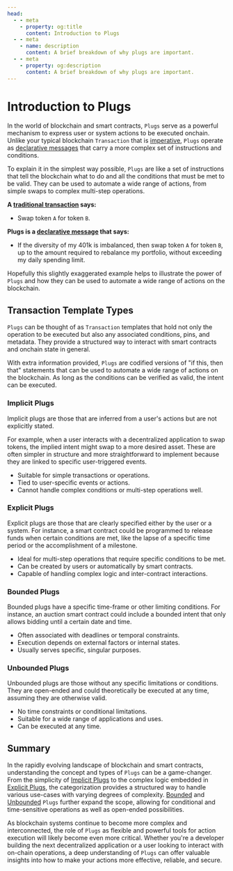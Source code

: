 ```yaml
---
head:
  - - meta
    - property: og:title
      content: Introduction to Plugs
  - - meta
    - name: description
      content: A brief breakdown of why plugs are important.
  - - meta
    - property: og:description
      content: A brief breakdown of why plugs are important.
---
```


# Introduction to Plugs

In the world of blockchain and smart contracts, `Plugs` serve as a powerful mechanism to express user or system actions to be executed onchain. Unlike your typical blockchain `Transaction` that is [imperative](/introduction/transactions#imperative-transactions), `Plugs` operate as [declarative messages](/introduction/transactions#declarative-transactions) that carry a more complex set of instructions and conditions.

To explain it in the simplest way possible, `Plugs` are like a set of instructions that tell the blockchain what to do and all the conditions that must be met to be valid. They can be used to automate a wide range of actions, from simple swaps to complex multi-step operations.

**A [traditional transaction](/introduction/transactions#imperative-transactions) says:**

- Swap token `A` for token `B`.

**Plugs is a [declarative message](/introduction/transactions#declarative-transactions) that says:**

- If the diversity of my 401k is imbalanced, then swap token `A` for token `B`, up to the amount required to rebalance my portfolio, without exceeding my daily spending limit.

Hopefully this slightly exaggerated example helps to illustrate the power of `Plugs` and how they can be used to automate a wide range of actions on the blockchain.

## Transaction Template Types

`Plugs` can be thought of as `Transaction` templates that hold not only the operation to be executed but also any associated conditions, pins, and metadata. They provide a structured way to interact with smart contracts and onchain state in general.

With extra information provided, `Plugs` are codified versions of "if this, then that" statements that can be used to automate a wide range of actions on the blockchain. As long as the conditions can be verified as valid, the intent can be executed.

### Implicit Plugs

Implicit plugs are those that are inferred from a user's actions but are not explicitly stated.

For example, when a user interacts with a decentralized application to swap tokens, the implied intent might swap to a more desired asset. These are often simpler in structure and more straightforward to implement because they are linked to specific user-triggered events.

- Suitable for simple transactions or operations.
- Tied to user-specific events or actions.
- Cannot handle complex conditions or multi-step operations well.

### Explicit Plugs

Explicit plugs are those that are clearly specified either by the user or a system. For instance, a smart contract could be programmed to release funds when certain conditions are met, like the lapse of a specific time period or the accomplishment of a milestone.

- Ideal for multi-step operations that require specific conditions to be met.
- Can be created by users or automatically by smart contracts.
- Capable of handling complex logic and inter-contract interactions.

### Bounded Plugs

Bounded plugs have a specific time-frame or other limiting conditions. For instance, an auction smart contract could include a bounded intent that only allows bidding until a certain date and time.

- Often associated with deadlines or temporal constraints.
- Execution depends on external factors or internal states.
- Usually serves specific, singular purposes.

### Unbounded Plugs

Unbounded plugs are those without any specific limitations or conditions. They are open-ended and could theoretically be executed at any time, assuming they are otherwise valid.

- No time constraints or conditional limitations.
- Suitable for a wide range of applications and uses.
- Can be executed at any time.

## Summary

In the rapidly evolving landscape of blockchain and smart contracts, understanding the concept and types of `Plugs` can be a game-changer. From the simplicity of [Implicit Plugs](#implicit-plugs) to the complex logic embedded in [Explicit Plugs](#explicit-plugs), the categorization provides a structured way to handle various use-cases with varying degrees of complexity. [Bounded](#bounded-plugs) and [Unbounded](#unbounded-plugs) `Plugs` further expand the scope, allowing for conditional and time-sensitive operations as well as open-ended possibilities.

As blockchain systems continue to become more complex and interconnected, the role of `Plugs` as flexible and powerful tools for action execution will likely become even more critical. Whether you're a developer building the next decentralized application or a user looking to interact with on-chain operations, a deep understanding of `Plugs` can offer valuable insights into how to make your actions more effective, reliable, and secure.
